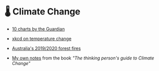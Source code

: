 # 🌡️ Climate Change

- [10 charts by the Guardian](https://www.theguardian.com/environment/2019/sep/20/the-climate-crisis-explained-in-10-charts)
  
- [xkcd on temperature change](http://xkcd.com/1732)

- [Australia's 2019/2020 forest fires](https://arstechnica.com/science/2020/01/whats-causing-australias-devastating-fire-weather/)
  
- [My own notes](../../books/reviews/thinking-climate-change.md) from the book *"The thinking person's guide to Climate Change"*
